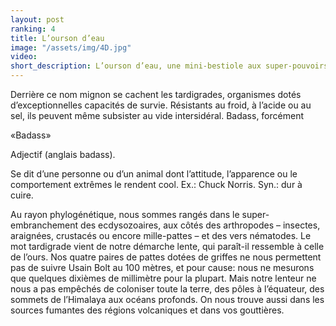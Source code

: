 ```yaml
---
layout: post
ranking: 4
title: L’ourson d’eau
image: "/assets/img/4D.jpg"
video:
short_description: L’ourson d’eau, une mini-bestiole aux super-pouvoirs
---
```


Derrière ce nom mignon se cachent les tardigrades, organismes dotés d’exceptionnelles capacités de survie. Résistants au froid, à l’acide ou au sel, ils peuvent même subsister au vide intersidéral. Badass, forcément

«Badass»

 Adjectif (anglais badass).

 Se dit d’une personne ou d’un animal dont l’attitude, l’apparence ou le comportement extrêmes le rendent cool. Ex.: Chuck Norris. Syn.: dur à cuire.

Au rayon phylogénétique, nous sommes rangés dans le super-embranchement des ecdysozoaires, aux côtés des arthropodes – insectes, araignées, crustacés ou encore mille-pattes – et des vers nématodes. Le mot tardigrade vient de notre démarche lente, qui paraît-il ressemble à celle de l’ours. Nos quatre paires de pattes dotées de griffes ne nous permettent pas de suivre Usain Bolt au 100 mètres, et pour cause: nous ne mesurons que quelques dixièmes de millimètre pour la plupart. Mais notre lenteur ne nous a pas empêchés de coloniser toute la terre, des pôles à l’équateur, des sommets de l’Himalaya aux océans profonds. On nous trouve aussi dans les sources fumantes des régions volcaniques et dans vos gouttières.
